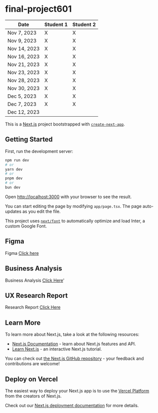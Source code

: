 # final-project601


| Date        | Student 1 | Student 2 |
|------------ |-----------|-----------|
| Nov 7, 2023 |     X     |     X     |
| Nov 9, 2023 |     X     |     X     |
| Nov 14, 2023|     X     |     X     |
| Nov 16, 2023|     X     |     X     |
| Nov 21, 2023|     X     |     X     |
| Nov 23, 2023|     X     |     X     |
| Nov 28, 2023|     X     |     X     |
| Nov 30, 2023|     X     |     X     |
| Dec 5, 2023 |     X     |     X     |
| Dec 7, 2023 |     X     |     X     |
| Dec 12, 2023|           |           |

This is a [Next.js](https://nextjs.org/) project bootstrapped with [`create-next-app`](https://github.com/vercel/next.js/tree/canary/packages/create-next-app).

## Getting Started

First, run the development server:

```bash
npm run dev
# or
yarn dev
# or
pnpm dev
# or
bun dev
```

Open [http://localhost:3000](http://localhost:3000) with your browser to see the result.

You can start editing the page by modifying `app/page.tsx`. The page auto-updates as you edit the file.

This project uses [`next/font`](https://nextjs.org/docs/basic-features/font-optimization) to automatically optimize and load Inter, a custom Google Font.

## Figma 

Figma [Click here](https://www.figma.com/file/lesPtskAsZILemXQOEqptM/Luxury-Restaurant-(Community)?type=design&node-id=1%3A8&mode=design&t=iIXZuifyqARPw48t-1)

## Business Analysis

Business Analysis [Click Here](https://docs.google.com/document/d/1ka74GFVtkrU48M1ey7xwAkohXBHxRDM_xNpIUaFzTco/edit?usp=sharing)'

## UX Research Report

Research Report [Click Here](/UX%20Research%20Report.pdf)

## Learn More

To learn more about Next.js, take a look at the following resources:

- [Next.js Documentation](https://nextjs.org/docs) - learn about Next.js features and API.
- [Learn Next.js](https://nextjs.org/learn) - an interactive Next.js tutorial.

You can check out [the Next.js GitHub repository](https://github.com/vercel/next.js/) - your feedback and contributions are welcome!

## Deploy on Vercel

The easiest way to deploy your Next.js app is to use the [Vercel Platform](https://vercel.com/new?utm_medium=default-template&filter=next.js&utm_source=create-next-app&utm_campaign=create-next-app-readme) from the creators of Next.js.

Check out our [Next.js deployment documentation](https://nextjs.org/docs/deployment) for more details.
